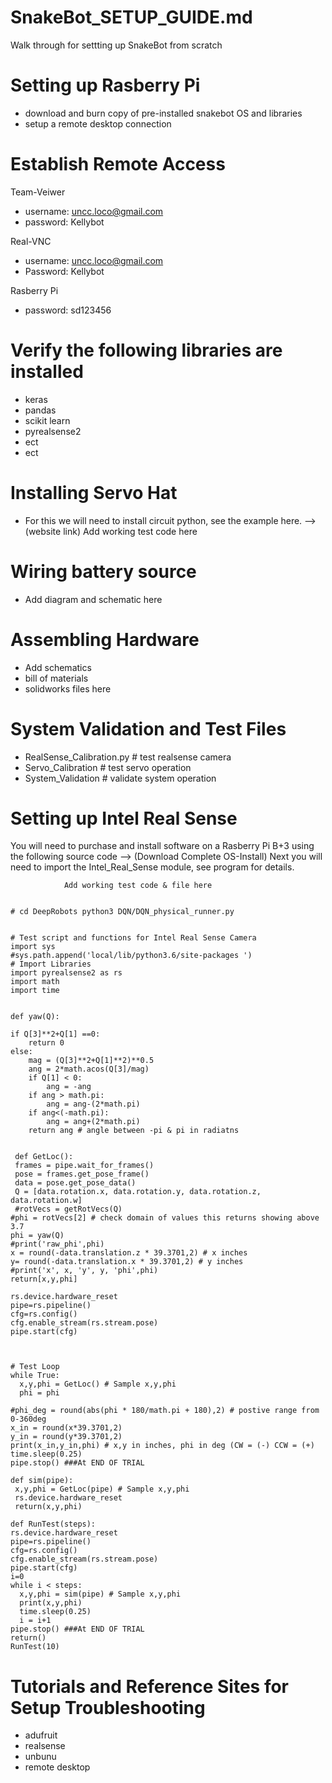 # SnakeBot_SETUP_GUIDE.md
Walk through for settting up SnakeBot from scratch


# Setting up Rasberry Pi
- download and burn copy of pre-installed snakebot OS and libraries 
- setup a remote desktop connection

# Establish Remote Access 

Team-Veiwer
- username: uncc.loco@gmail.com
- password: Kellybot

Real-VNC
- username: uncc.loco@gmail.com
- Password: Kellybot

Rasberry Pi
- password: sd123456
 
# Verify the following libraries are installed 
- keras
- pandas
- scikit learn
- pyrealsense2
- ect
- ect

# Installing Servo Hat
- For this we will need to install circuit python, see the example here. --> (website link)
                Add working test code here

# Wiring battery source
- Add diagram and schematic here

# Assembling Hardware
- Add schematics
- bill of materials
- solidworks files here


# System Validation and Test Files
- RealSense_Calibration.py # test realsense camera 
- Servo_Calibration        # test servo operation
- System_Validation        # validate system operation

# Setting up Intel Real Sense
You will need to purchase and install software on a Rasberry Pi B+3 using the following source code --> (Download Complete OS-Install) 
Next you will need to import the Intel_Real_Sense module, see program for details. 


                Add working test code & file here
                
                 
    # cd DeepRobots python3 DQN/DQN_physical_runner.py


    # Test script and functions for Intel Real Sense Camera
    import sys
    #sys.path.append('local/lib/python3.6/site-packages ')
    # Import Libraries 
    import pyrealsense2 as rs
    import math
    import time


    def yaw(Q):
    
    if Q[3]**2+Q[1] ==0:
        return 0
    else:
        mag = (Q[3]**2+Q[1]**2)**0.5
        ang = 2*math.acos(Q[3]/mag)
        if Q[1] < 0:
            ang = -ang
        if ang > math.pi:
            ang = ang-(2*math.pi)
        if ang<(-math.pi):
            ang = ang+(2*math.pi)
        return ang # angle between -pi & pi in radiatns


     def GetLoc():
     frames = pipe.wait_for_frames()
     pose = frames.get_pose_frame()
     data = pose.get_pose_data()
     Q = [data.rotation.x, data.rotation.y, data.rotation.z, data.rotation.w]
     #rotVecs = getRotVecs(Q)
    #phi = rotVecs[2] # check domain of values this returns showing above 3.7
    phi = yaw(Q)
    #print('raw_phi',phi)
    x = round(-data.translation.z * 39.3701,2) # x inches
    y= round(-data.translation.x * 39.3701,2) # y inches
    #print('x', x, 'y', y, 'phi',phi)
    return[x,y,phi]

    rs.device.hardware_reset
    pipe=rs.pipeline()
    cfg=rs.config()
    cfg.enable_stream(rs.stream.pose)
    pipe.start(cfg)



    # Test Loop 
    while True:
      x,y,phi = GetLoc() # Sample x,y,phi
      phi = phi 

    #phi_deg = round(abs(phi * 180/math.pi + 180),2) # postive range from 0-360deg
    x_in = round(x*39.3701,2)
    y_in = round(y*39.3701,2)
    print(x_in,y_in,phi) # x,y in inches, phi in deg (CW = (-) CCW = (+)     
    time.sleep(0.25)
    pipe.stop() ###At END OF TRIAL
   
    def sim(pipe):
     x,y,phi = GetLoc(pipe) # Sample x,y,phi
     rs.device.hardware_reset
     return(x,y,phi)

    def RunTest(steps):
    rs.device.hardware_reset
    pipe=rs.pipeline()
    cfg=rs.config()
    cfg.enable_stream(rs.stream.pose)
    pipe.start(cfg)
    i=0
    while i < steps:
      x,y,phi = sim(pipe) # Sample x,y,phi
      print(x,y,phi)
      time.sleep(0.25)
      i = i+1
    pipe.stop() ###At END OF TRIAL
    return()
    RunTest(10)


# Tutorials and Reference Sites for Setup Troubleshooting
- adufruit
- realsense
- unbunu
- remote desktop
